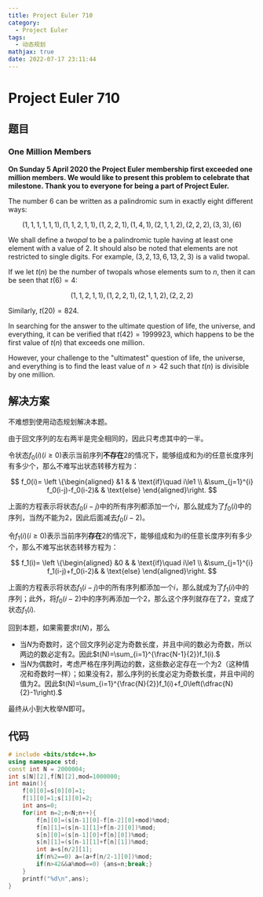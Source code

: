 ```yaml
---
title: Project Euler 710
category:
  - Project Euler
tags:
  - 动态规划
mathjax: true
date: 2022-07-17 23:11:44
---
```


<escape><!-- more --></escape>

# Project Euler 710

## 题目

### One Million Members

**On Sunday 5 April 2020 the Project Euler membership first exceeded one million members. We would like to present this problem to celebrate that milestone. Thank you to everyone for being a part of Project Euler.**

The number $6$ can be written as a palindromic sum in exactly eight different ways:

$$(1, 1, 1, 1, 1, 1), (1, 1, 2, 1, 1), (1, 2, 2, 1), (1, 4, 1), (2, 1, 1, 2), (2, 2, 2), (3, 3), (6)$$

We shall define a *twopal* to be a palindromic tuple having at least one element with a value of $2$. It should also be noted that elements are not restricted to single digits. For example, $(3, 2, 13, 6, 13, 2, 3)$ is a valid twopal.

If we let $t(n)$ be the number of twopals whose elements sum to $n$, then it can be seen that $t(6) = 4$:

$$(1, 1, 2, 1, 1), (1, 2, 2, 1), (2, 1, 1, 2), (2, 2, 2)$$

Similarly, $t(20) = 824$.

In searching for the answer to the ultimate question of life, the universe, and everything, it can be verified that $t(42) = 1999923$, which happens to be the first value of $t(n)$ that exceeds one million.

However, your challenge to the "ultimatest" question of life, the universe, and everything is to find the least value of $n \gt 42$ such that $t(n)$ is divisible by one million.

## 解决方案

不难想到使用动态规划解决本题。

由于回文序列的左右两半是完全相同的，因此只考虑其中的一半。

令状态$f_0(i)(i\ge 0)$表示当前序列**不存在**$2$的情况下，能够组成和为$i$的任意长度序列有多少个，那么不难写出状态转移方程为：

$$
f_0(i)=
\left \{\begin{aligned}
  &1 & & \text{if}\quad  i\le1 \\
  &\sum_{j=1}^{i} f_0(i-j)-f_0(i-2)& & \text{else}
\end{aligned}\right.
$$

上面的方程表示将状态$f_0(i-j)$中的所有序列都添加一个$i$，那么就成为了$f_0(i)$中的序列，当然$j$不能为$2$，因此后面减去$f_0(i-2)$。

令$f_1(i)(i\ge 0)$表示当前序列**存在**$2$的情况下，能够组成和为$i$的任意长度序列有多少个，那么不难写出状态转移方程为：

$$
f_1(i)=
\left \{\begin{aligned}
  &0 & & \text{if}\quad  i\le1 \\
  &\sum_{j=1}^{i} f_1(i-j)+f_0(i-2)& & \text{else}
\end{aligned}\right.
$$

上面的方程表示将状态$f_1(i-j)$中的所有序列都添加一个$i$，那么就成为了$f_1(i)$中的序列；此外，将$f_0(i-2)$中的序列再添加一个$2$，那么这个序列就存在了$2$，变成了状态$f_1(i)$.

回到本题，如果需要求$t(N)$，那么

- 当$N$为奇数时，这个回文序列必定为奇数长度，并且中间的数必为奇数，所以两边的数必定有$2$。因此$t(N)=\sum_{i=1}^{\frac{N-1}{2}}f_1(i).$
- 当$N$为偶数时，考虑严格在序列两边的数，这些数必定存在一个为$2$（这种情况和奇数时一样）；如果没有$2$，那么序列的长度必定为奇数长度，并且中间的值为$2$。因此$t(N)=\sum_{i=1}^{\frac{N}{2}}f_1(i)+f_0\left(\dfrac{N}{2}-1\right).$

最终从小到大枚举$N$即可。

## 代码

```C++
# include <bits/stdc++.h>
using namespace std;
const int N = 2000004;
int s[N][2],f[N][2],mod=1000000;
int main(){
    f[0][0]=s[0][0]=1;
    f[1][0]=1;s[1][0]=2;
    int ans=0;
    for(int n=2;n<N;n++){
        f[n][0]=(s[n-1][0]-f[n-2][0]+mod)%mod;
        f[n][1]=(s[n-1][1]+f[n-2][0])%mod;
        s[n][0]=(s[n-1][0]+f[n][0])%mod;
        s[n][1]=(s[n-1][1]+f[n][1])%mod;
        int a=s[n/2][1];
        if(n%2==0) a=(a+f[n/2-1][0])%mod;
        if(n>42&&a%mod==0) {ans=n;break;}
    }
    printf("%d\n",ans);
}
```
